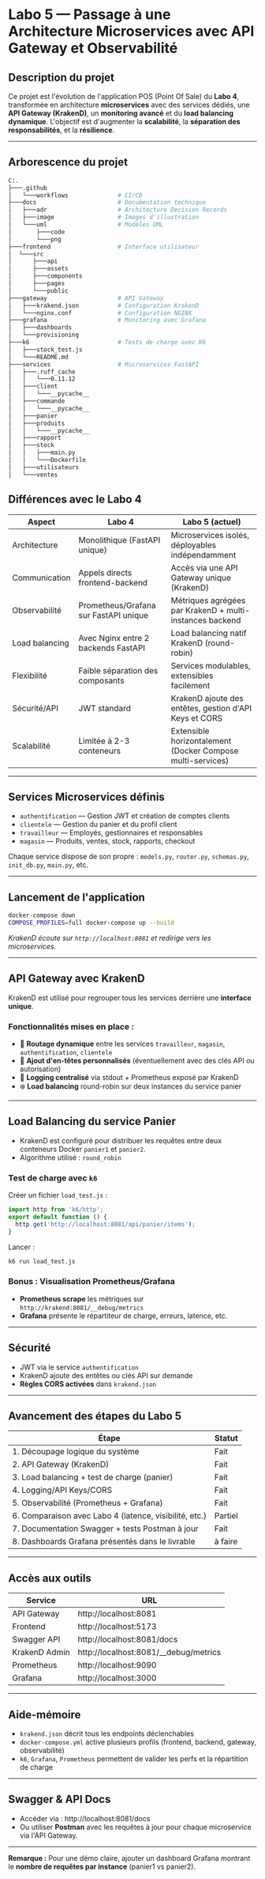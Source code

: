# Labo 5 — Passage à une Architecture Microservices avec API Gateway et Observabilité

## Description du projet

Ce projet est l'évolution de l'application POS (Point Of Sale) du **Labo 4**, transformée en architecture **microservices** avec des services dédiés, une **API Gateway (KrakenD)**, un **monitoring avancé** et du **load balancing dynamique**. L'objectif est d'augmenter la **scalabilité**, la **séparation des responsabilités**, et la **résilience**.

---
## Arborescence du projet

```bash
C:.
├───.github
│   └───workflows              # CI/CD 
├───docs                       # Documentation technique
│   ├───adr                    # Architecture Decision Records
│   ├───image                  # Images d'illustration
│   └───uml                    # Modèles UML
│       ├───code
│       └───png
├───frontend                   # Interface utilisateur
│  └───src
│      ├───api
│      ├───assets
│      ├───components
│      ├───pages
│      └───public
├───gateway                    # API Gateway
│   ├───krakend.json           # Configuration KrakenD
│   └───nginx.conf             # Configuration NGINX
├───grafana                    # Monitoring avec Grafana
│   ├───dashboards
│   └───provisioning
├───k6                         # Tests de charge avec K6
│   ├───stock_test.js
│   └───README.md
├───services                   # Microservices FastAPI
│   ├───.ruff_cache
│   │   └───0.11.12
│   ├───client
│   │   └───__pycache__
│   ├───commande
│   │   └───__pycache__
│   ├───panier
│   ├───produits
│   │   └───__pycache__
│   ├───rapport
│   ├───stock
│   │   ├───main.py
│   │   └───Dockerfile
│   ├───utilisateurs
│   └───ventes
```

## Différences avec le Labo 4

| Aspect                    | Labo 4                                  | Labo 5 (actuel)                                                                 |
|--------------------------|-----------------------------------------|----------------------------------------------------------------------------------|
| Architecture             | Monolithique (FastAPI unique)           | Microservices isolés, déployables indépendamment                                |
| Communication            | Appels directs frontend-backend         | Accès via une API Gateway unique (KrakenD)                                       |
| Observabilité            | Prometheus/Grafana sur FastAPI unique    | Métriques agrégées par KrakenD + multi-instances backend                          |
| Load balancing           | Avec Nginx entre 2 backends FastAPI     | Load balancing natif KrakenD (round-robin)                                      |
| Flexibilité              | Faible séparation des composants        | Services modulables, extensibles facilement                                     |
| Sécurité/API            | JWT standard                           | KrakenD ajoute des entêtes, gestion d'API Keys et CORS                         |
| Scalabilité              | Limitée à 2-3 conteneurs              | Extensible horizontalement (Docker Compose multi-services)                      |

---

## Services Microservices définis

- `authentification` — Gestion JWT et création de comptes clients
- `clientele` — Gestion du panier et du profil client
- `travailleur` — Employés, gestionnaires et responsables
- `magasin` — Produits, ventes, stock, rapports, checkout

Chaque service dispose de son propre : `models.py`, `router.py`, `schemas.py`, `init_db.py`, `main.py`, etc.

---

## Lancement de l'application

```bash
docker-compose down
COMPOSE_PROFILES=full docker-compose up --build
```

*KrakenD écoute sur `http://localhost:8081` et redirige vers les microservices.*

---

## API Gateway avec KrakenD

KrakenD est utilisé pour regrouper tous les services derrière une **interface unique**.

### Fonctionnalités mises en place :
- 🏦 **Routage dynamique** entre les services `travailleur`, `magasin`, `authentification`, `clientele`
- 📅 **Ajout d'en-têtes personnalisés** (éventuellement avec des clés API ou autorisation)
- 📰 **Logging centralisé** via stdout + Prometheus exposé par KrakenD
- ❄️ **Load balancing** round-robin sur deux instances du service panier

---

## Load Balancing du service Panier

- KrakenD est configuré pour distribuer les requêtes entre deux conteneurs Docker `panier1` et `panier2`.
- Algorithme utilisé : `round_robin`

### Test de charge avec `k6`

Créer un fichier `load_test.js` :
```js
import http from 'k6/http';
export default function () {
  http.get('http://localhost:8081/api/panier/items');
}
```
Lancer :
```bash
k6 run load_test.js
```

### Bonus : Visualisation Prometheus/Grafana

- **Prometheus scrape** les métriques sur `http://krakend:8081/__debug/metrics`
- **Grafana** présente le répartiteur de charge, erreurs, latence, etc.

---

## Sécurité

- JWT via le service `authentification`
- KrakenD ajoute des entêtes ou clés API sur demande
- **Règles CORS activées** dans `krakend.json`

---

## Avancement des étapes du Labo 5

| Étape                                                     | Statut       |
|------------------------------------------------------------|--------------|
| 1. Découpage logique du système                          |  Fait     |
| 2. API Gateway (KrakenD)                                   |  Fait     |
| 3. Load balancing + test de charge (panier)                |  Fait     |
| 4. Logging/API Keys/CORS                                   |  Fait     |
| 5. Observabilité (Prometheus + Grafana)                   |  Fait     |
| 6. Comparaison avec Labo 4 (latence, visibilité, etc.)     |  Partiel |
| 7. Documentation Swagger + tests Postman à jour           | Fait |
| 8. Dashboards Grafana présentés dans le livrable           |  à faire |

---

## Accès aux outils

| Service       | URL                                      |
|---------------|-------------------------------------------|
| API Gateway   | http://localhost:8081                     |
| Frontend      | http://localhost:5173                     |
| Swagger API   | http://localhost:8081/docs                |
| KrakenD Admin | http://localhost:8081/__debug/metrics     |
| Prometheus    | http://localhost:9090                     |
| Grafana       | http://localhost:3000                     |

---

## Aide-mémoire

- `krakend.json` décrit tous les endpoints déclenchables
- `docker-compose.yml` active plusieurs profils (frontend, backend, gateway, observabilité)
- `k6`, `Grafana`, `Prometheus` permettent de valider les perfs et la répartition de charge

---

## Swagger & API Docs

- Accéder via : http://localhost:8081/docs
- Ou utiliser **Postman** avec les requêtes à jour pour chaque microservice via l'API Gateway.

---

**Remarque :** Pour une démo claire, ajouter un dashboard Grafana montrant le **nombre de requêtes par instance** (panier1 vs panier2).

